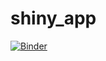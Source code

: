 # shiny_app
[![Binder](http://mybinder.org/badge_logo.svg)](https://mybinder.org/v2/gh/ksorathia23/shiny_app/HEAD)

